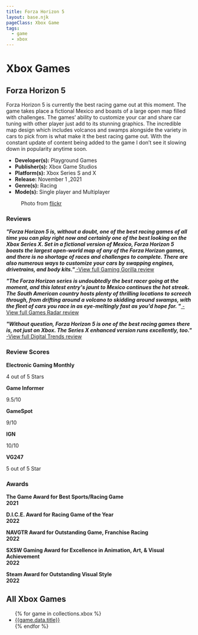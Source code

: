 ```yaml
---
title: Forza Horizon 5
layout: base.njk
pageClass: Xbox Game
tags:
  - game
  - xbox
---
```


<div class="games-header">
  <h1>Xbox Games</h1>
</div>
  <section class="grid-m">
        <article class="card-m">
            <div class="card__content-m">
                <h2 class="card__text-m">Forza Horizon 5</h2>
              <p class="card__text-m">Forza Horizon 5 is currently the best racing game out at this moment. The game takes place a fictional Mexico and boasts of a large open map filled with challenges. The games’ ability to customize your car and share car tuning with other player just add to its stunning graphics. The incredible map design which includes volcanos and swamps alongside the variety in cars to pick from is what make it the best racing game out. With the constant update of content being added to the game I don’t see it slowing down in popularity anytime soon.</p>
              <ul>
                  <li><strong>Developer(s):</strong> 	Playground Games</li>
                <li><strong>Publisher(s):</strong> Xbox Game Studios</li>
                <li><strong>Platform(s):</strong> Xbox Series S and X</li>
                <li><strong>Release:</strong> November 1 ,2021</li>
                <li><strong>Genre(s):</strong> Racing</li>
                <li><strong>Mode(s):</strong> Single player and Multiplayer</li>
              </ul>
            </div>
          </article>
          <article class="card-m">
          <figure class="img-container">
            <div class="card__img-m"><img src="/images/game-main-11.png" alt=""></div>
            <figcaption class="img-caption">
               Photo from <a href="https://www.flickr.com/photos/194744165@N02/51861231541">flickr</a>
             </figcaption>
             </figure>
          </article>
     </section>
     <div class="game_reviews">
    <h3><strong>Reviews</strong></h3>     
    <p>
        <strong><i>"Forza Horizon 5 is, without a doubt, one of the best racing games of all time you can play right now and certainly one of the best looking on the Xbox Series X. Set in a fictional version of Mexico, Forza Horizon 5 boasts the largest open-world map of any of the Forza Horizon games, and there is no shortage of races and challenges to complete. There are also numerous ways to customize your cars by swapping engines, drivetrains, and body kits."<a href="https://gaminggorilla.com/best-xbox-series-x-exclusive-games/" target="_blank" rel="noopener noreferrer"></i></strong> -View full Gaming Gorilla review</a>
      </p>
        <p>
        <strong><i>"The Forza Horizon series is undoubtedly the best racer going at the moment, and this latest entry's jaunt to Mexico continues the hot streak. The South American country hosts plenty of thrilling locations to screech through, from drifting around a volcano to skidding around swamps, with the fleet of cars you race in as eye-meltingly fast as you'd hope for. "<a href="https://www.gamesradar.com/xbox-exclusives/" target="_blank" rel="noopener noreferrer"></i></strong> -View full Games Radar review</a>
      </p>
      <p>
        <strong><i>"Without question, Forza Horizon 5 is one of the best racing games there is, not just on Xbox. The Series X enhanced version runs excellently, too."<a href="https://www.digitaltrends.com/gaming/best-xbox-series-x-exclusives/?amp" target="_blank" rel="noopener noreferrer"></i></strong> -View full Digital Trends review</a>
      </p>
      </div>
  <h3><strong>Review Scores</strong></h3>
    <div class="game_numeric_reviews">
      <div class="game_numeric_review">
        <strong>Electronic Gaming Monthly</strong>
        <p>4 out of 5 Stars</p>
      </div>
      <div class="game_numeric_review">
        <strong>Game Informer</strong>
        <p>9.5/10</p>
      </div>
      <div class="game_numeric_review">
        <strong>GameSpot</strong>
        <p>9/10</p>
      </div>
      <div class="game_numeric_review">
        <strong>IGN</strong>
        <p>10/10</p>
      </div>
      <div class="game_numeric_review">
        <strong>VG247</strong>
        <p>5 out of 5 Star</p>
      </div>
    </div>
    <h3><strong>Awards</strong></h3>
    <div class="game_awards">
      <div class="game_award">
        <p><strong>The Game Award for Best Sports/Racing Game<br>2021</strong></p>
      </div>
      <div class="game_award">
        <p><strong>D.I.C.E. Award for Racing Game of the Year<br>2022</strong></p>
      </div>
      <div class="game_award">
        <p><strong>NAVGTR Award for Outstanding Game, Franchise Racing<br>2022</strong></p>
      </div>
      <div class="game_award">
        <p><strong>SXSW Gaming Award for Excellence in Animation, Art, & Visual Achievement<br>2022</strong></p>
      </div>
      <div class="game_award">
        <p><strong>Steam Award for Outstanding Visual Style	<br>2022</strong></p>
      </div>
    </div>
  <section class="Collections">
  <h1>All Xbox Games</h1>
  <ul>
    {% for game in collections.xbox %}      
      <li><a href="{{game.url}}">{{game.data.title}}</a></li>
    {% endfor %}
  </ul>
  </section>
